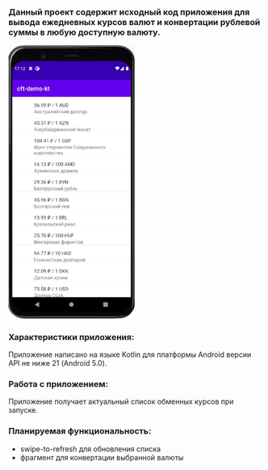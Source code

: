 ### Данный проект содержит исходный код приложения для вывода ежедневных курсов валют и конвертации рублевой суммы в любую доступную валюту.

<img src="screenshots/main_screen" width="250"> 

### Характеристики приложения:
Приложение написано на языке Kotlin для платформы Android версии API не ниже 21 (Android 5.0).

### Работа с приложением:

Приложение получает актуальный список обменных курсов при запуске.

### Планируемая функциональность:

* swipe-to-refresh для обновления списка
* фрагмент для конвертации выбранной валюты